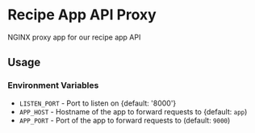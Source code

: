 # Recipe App API Proxy

NGINX proxy app for our recipe app API

## Usage

### Environment Variables

* `LISTEN_PORT` - Port to listen on {default: '8000'}
* `APP_HOST` - Hostname of the app to forward requests to {default: `app`)
* `APP_PORT` - Port of the app to forward requests to (default: `9000`)